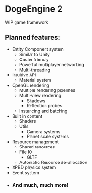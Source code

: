  # DogeEngine 2
 WIP game framework
 
## Planned features:
+ Entity Component system
  + Similar to Unity
  + Cache friendly
  + Powerful multiplayer networking
  + Multi-threading
+ Intuitive API
  + Material system
+ OpenGL rendering
  + Multiple rendering pipelines
  + Multi-view rendering
    + Shadows 
    + Reflection probes
  + Instancing and batching
+ Built in content
  + Shaders
  + Utils
    + Camera systems
    + Planet scale systems
+ Resource management
  + Shared resources
  + File IO
    + GLTF
  + Automatic Resource de-allocation
+ XPBD physics system
+ Event system
+ ### And much, much more!
  